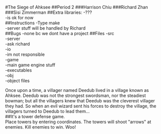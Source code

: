 #The Siege of Ahksee
##Period 2
###Harrison Chiu
###Richard Zhan
###Sisi Zimmerman
##Extra libraries:
-???  
-is ok for now  
##Instructions
-Type make  
-server stuff will be handled by Richard  
##Bugs
-none bc we dont have a project
##Files
-src  
    -server  
        -ask richard  
    -io  
        -im not responsible  
    -game  
        -main game engine stuff  
-executables  
-obj  
    -object files  

Once upon a time, a villager named Deedub lived in a village known as Ahksee.  Deedub was not the strongest swordsman, nor the steadiest bowman; but all the villagers knew that Deedub was the cleverest villager they had.  So when an evil wizard sent his forces to destroy the village, the villagers turned to Deedub to lead them...  
##It's a tower defense game.  
Place towers by entering coordinates.  The towers will shoot "arrows" at enemies.  Kill enemies to win.  Woo!  
